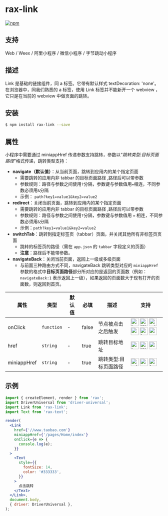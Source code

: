 # rax-link

[![npm](https://img.shields.io/npm/v/rax-link.svg)](https://www.npmjs.com/package/rax-link)

## 支持
Web / Weex / 阿里小程序 / 微信小程序 / 字节跳动小程序

## 描述

Link 是基础的链接组件，同 a 标签。它带有默认样式 textDecoration: 'none'。
在浏览器中，同我们熟悉的 a 标签，使用 Link 标签并不能新开一个 webview ，它只是在当前的 webview 中做页面的跳转。

## 安装

```bash
$ npm install rax-link --save
```

## 属性

小程序中需要通过 miniappHref 传递参数支持跳转，参数以“_跳转类型:目标页面路径_”格式传递，跳转类型支持：

- **navigate（默认值）**：从当前页面，跳转到应用内的某个指定页面
  - 需要跳转的应用内非 tabbar 的目标页面路径 ,路径后可以带参数
  - 参数规则：路径与参数之间使用`?`分隔，参数键与参数值用`=`相连，不同参数必须用`&`分隔
  - 示例： `path?key1=value1&key2=value2`
- **redirect**：关闭当前页面，跳转到应用内的某个指定页面
  - 需要跳转的应用内非 tabbar 的目标页面路径 ,路径后可以带参数
  - 参数规则：路径与参数之间使用`?`分隔，参数键与参数值用 `=` 相连，不同参数必须用`&`分隔
  - 示例：`path?key1=value1&key2=value2`
- **switchTab**：跳转到指定标签页（tabbar）页面，并关闭其他所有非标签页页面
  - 跳转的标签页的路径（需在 `app.json` 的 `tabbar` 字段定义的页面）
  - **注意**：路径后不能带参数。
- **navigateBack**：关闭当前页面，返回上一级或多级页面
  - 与前面三种路由方式不同，navigateBack 跳转类型对应的 `miniappHref` 参数的格式中**目标页面路径**部分所对应的是返回的页面数（例如：`navigateBack:1` 表示返回上一级），如果返回的页面数大于现有打开的页面数，则返回到首页。

| **属性**    | **类型**   | **默认值** | **必填** | **描述**              | **支持**                                                                                                                                                                                                                                                                                                                                                                                                                                                                                                  |
| ----------- | ---------- | ---------- | -------- | --------------------- | --------------------------------------------------------------------------------------------------------------------------------------------------------------------------------------------------------------------------------------------------------------------------------------------------------------------------------------------------------------------------------------------------------------------------------------------------------------------------------------------------------- |
| onClick     | `function` | -          | false    | 节点被点击之后触发    | <img alt="browser" src="https://gw.alicdn.com/tfs/TB1uYFobGSs3KVjSZPiXXcsiVXa-200-200.svg" width="25px" height="25px" /> <img alt="Weex" src="https://gw.alicdn.com/tfs/TB1jM0ebMaH3KVjSZFjXXcFWpXa-200-200.svg" width="25px" height="25px" /> <img alt="miniApp" src="https://gw.alicdn.com/tfs/TB1bBpmbRCw3KVjSZFuXXcAOpXa-200-200.svg" width="25px" height="25px" /> <img alt="wechatMiniprogram" src="https://img.alicdn.com/tfs/TB1slcYdxv1gK0jSZFFXXb0sXXa-200-200.svg" width="25px" height="25px"> <img alt="bytedanceMicroApp" src="https://gw.alicdn.com/tfs/TB1jFtVzO_1gK0jSZFqXXcpaXXa-200-200.svg" width="25px" height="25px"> <img alt="quickApp" src="https://gw.alicdn.com/tfs/TB1MP7EwQT2gK0jSZPcXXcKkpXa-200-200.svg" width="25px" height="25px">|
| href        | `string`   | -          | true     | 跳转目标地址          | <img alt="browser" src="https://gw.alicdn.com/tfs/TB1uYFobGSs3KVjSZPiXXcsiVXa-200-200.svg" width="25px" height="25px" /> <img alt="Weex" src="https://gw.alicdn.com/tfs/TB1jM0ebMaH3KVjSZFjXXcFWpXa-200-200.svg" width="25px" height="25px" /> <img alt="quickApp" src="https://gw.alicdn.com/tfs/TB1MP7EwQT2gK0jSZPcXXcKkpXa-200-200.svg" width="25px" height="25px">                                                                                                                                                                                                                                                           |
| miniappHref | `string`   | -          | true     | 跳转类型:目标页面路径 | <img alt="miniApp" src="https://gw.alicdn.com/tfs/TB1bBpmbRCw3KVjSZFuXXcAOpXa-200-200.svg" width="25px" height="25px" /> <img alt="wechatMiniprogram" src="https://img.alicdn.com/tfs/TB1slcYdxv1gK0jSZFFXXb0sXXa-200-200.svg" width="25px" height="25px"> <img alt="bytedanceMicroApp" src="https://gw.alicdn.com/tfs/TB1jFtVzO_1gK0jSZFqXXcpaXXa-200-200.svg" width="25px" height="25px">                                                                                                                                                                                                                                               |

## 示例

```jsx
import { createElement, render } from 'rax';
import DriverUniversal from 'driver-universal';
import Link from 'rax-link';
import Text from 'rax-text';

render(
  <Link
    href={'//www.taobao.com'}
    miniappHref={'/pages/Home/index'}
    onClick={e => {
      console.log(e);
    }}
  >
    <Text
      style={{
        fontSize: 14,
        color: '#333333',
      }}
    >
      点击跳转
    </Text>
  </Link>,
  document.body,
  { driver: DriverUniversal },
);
```
